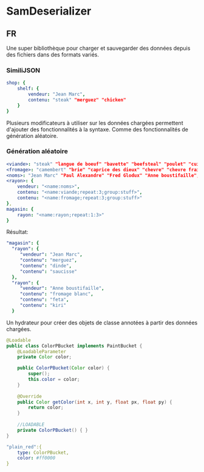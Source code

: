 # SamDeserializer
## FR
Une super bibliothèque pour charger et sauvegarder des données depuis des fichiers dans des formats variés.
### SimiliJSON
```yaml
shop: {
	shelf: {
		vendeur: "Jean Marc",
		contenu: "steak" "merguez" "chicken"
	}
}
```
Plusieurs modificateurs à utiliser sur les données chargées permettent d'ajouter des fonctionnalités à la syntaxe. Comme des fonctionnalités de génération aléatoire.
### Génération aléatoire
```yaml
<viande>: "steak" "langue de boeuf" "bavette" "beefsteal" "poulet" "cuisse de poulet" "dinde" "cote de porc" "jambon" "saucisson" "jambon sec" "veau" "chipolata" "merguez" "saucisse" "brochette",
<fromage>: "camembert" "brie" "caprice des dieux" "chevre" "chevre frai" "mozarella" "burrata" "feta" "parmesan" "conte" "mimolette" "gouda" "fromage à raclette" "fromage rape" "kiri" "babibelle" "fromage blanc" "fromage frai",
<noms>: "Jean Marc" "Paul Alexandre" "Fred Glodux" "Anne boustifaille",
<rayon>: {
	vendeur: "<name:noms>",
	contenu: "<name:viande;repeat:3;group:stuff>",
	contenu: "<name:fromage;repeat:3;group:stuff>"
},
magasin: {
	rayon: "<name:rayon;repeat:1:3>"
}
```
Résultat:
```yaml
"magasin": {
  "rayon": {
	 "vendeur": "Jean Marc",
	 "contenu": "merguez",
	 "contenu": "dinde",
	 "contenu": "saucisse"
  },
  "rayon": {
	 "vendeur": "Anne boustifaille",
	 "contenu": "fromage blanc",
	 "contenu": "feta",
	 "contenu": "kiri"
  }
```
Un hydrateur pour créer des objets de classe annotées à partir des données chargées.
```java
@Loadable
public class ColorPBucket implements PaintBucket {
	@LoadableParameter
	private Color color;

	public ColorPBucket(Color color) {
		super();
		this.color = color;
	}
	
	@Override
	public Color getColor(int x, int y, float px, float py) {
		return color;
	}
	
	//LOADABLE
	private ColorPBucket() { }
}
```
```yaml
"plain_red":{
	type: ColorPBucket,
	color: #ff0000
}
```
